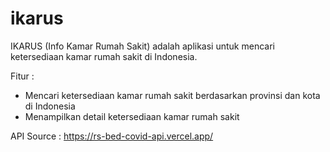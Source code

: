 # ikarus
IKARUS (Info Kamar Rumah Sakit) adalah aplikasi untuk mencari ketersediaan kamar rumah sakit di Indonesia.

Fitur : 
- Mencari ketersediaan kamar rumah sakit berdasarkan provinsi dan kota di Indonesia
- Menampilkan detail ketersediaan kamar rumah sakit

API Source : https://rs-bed-covid-api.vercel.app/
